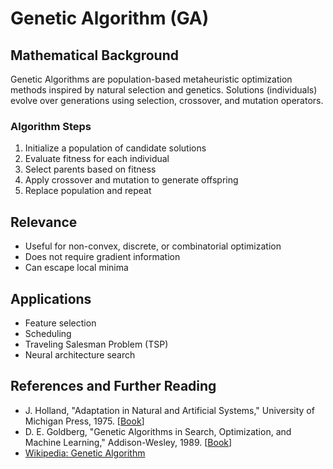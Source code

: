 # Genetic Algorithm (GA)

## Mathematical Background
Genetic Algorithms are population-based metaheuristic optimization methods inspired by natural selection and genetics. Solutions (individuals) evolve over generations using selection, crossover, and mutation operators.

### Algorithm Steps
1. Initialize a population of candidate solutions
2. Evaluate fitness for each individual
3. Select parents based on fitness
4. Apply crossover and mutation to generate offspring
5. Replace population and repeat

## Relevance
- Useful for non-convex, discrete, or combinatorial optimization
- Does not require gradient information
- Can escape local minima

## Applications
- Feature selection
- Scheduling
- Traveling Salesman Problem (TSP)
- Neural architecture search

## References and Further Reading
- J. Holland, "Adaptation in Natural and Artificial Systems," University of Michigan Press, 1975. [[Book](https://mitpress.mit.edu/9780262581110/adaptation-in-natural-and-artificial-systems/)]
- D. E. Goldberg, "Genetic Algorithms in Search, Optimization, and Machine Learning," Addison-Wesley, 1989. [[Book](https://www.pearson.com/en-us/subject-catalog/p/genetic-algorithms-in-search-optimization-and-machine-learning/P200000003634/9780201157673)]
- [Wikipedia: Genetic Algorithm](https://en.wikipedia.org/wiki/Genetic_algorithm)
